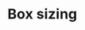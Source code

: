 <script setup>
import CdxDocsTokensTable from '../../src/components/tokens/TokensTable.vue';
import tokens from '@wikimedia/codex-design-tokens/dist/index.json';
</script>

# Box sizing

<cdx-docs-tokens-table
	:tokens="tokens['box-sizing']"
/>
